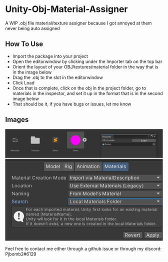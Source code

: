 # Unity-Obj-Material-Assigner
A WIP .obj file material/texture assigner because I got annoyed at them never being auto assigned


## How To Use
<ul>
  <li>Import the package into your project</li>
  <li>Open the editorwindow by clicking under the Importer tab on the top bar</li>
  <li>Orient the layout of your OBJ/textures/material folder in the way that is in the image below</li>
  <li>Drag the .obj to the slot in the editorwindow</li>
  <li>Click Load</li>
  <li>Once that is complete, click on the obj in the project folder, go to materials in the inspector, and set it up in the format that is in the second image below</li>
  <li>That should be it, if you have bugs or issues,  let me know</li>
</ul>

## Images
![](/Images/ImporterImage1.png)
![](/Images/ImporterImage2.png)


  Feel free to contact me either through a github issue or through my discord: Pjbomb2#6129
